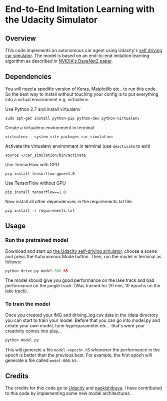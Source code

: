 # End-to-End Imitation Learning with the Udacity Simulator
## Overview

This code implements an autonomous car agent using Udacity's [self driving car simulator](https://github.com/udacity/self-driving-car-sim). The model is based on an end-to-end imitation learning algorithm as described in [NVIDIA's DaveNet2 paper](https://arxiv.org/abs/1604.07316).

## Dependencies

You will need a spedific version of Keras, Matplotlib etc.. to run this code. So the best way to install without touching your config is to put everything into a virtual environment e.g. virtualenv.

Use Python 2.7 and install virtualenv
```
sudo apt-get install python-pip python-dev python-virtualenv
``` 
Create a virtualenv environment in terminal
```
virtualenv --system-site-packages car_simulation
```
Activate the virtualenv environment in terminal (use ```deactivate``` to exit)
```
source ~/car_simulation/bin/activate
```
Use TensorFlow with GPU
```
pip install tensorflow-gpu==1.0
```
Use TensorFlow without GPU
```
pip install tensorflow==1.0
```
Now install all other dependencies in the requirements.txt file:
```
pip install -r requirements.txt
```

## Usage


### Run the pretrained model

Download and start up [the Udacity self-driving simulator](https://github.com/udacity/self-driving-car-sim), choose a scene and press the Autonomous Mode button.  Then, run the model in terminal as follows:

```python
python drive.py model-006.h5
```
The model should give you good performance on the lake track and bad performance on the jungle track. (Was trained for 20 min, 10 epochs on the lake track).

### To train the model

Once you created your IMG and driving_log.csv data in the /data directory you can start to train your model.
Before that you can go into model.py and create your own model, tune hyperparameter etc... that's were your creativity comes into play...

```python
python model.py
```

This will generate a file `model-<epoch>.h5` whenever the performance in the epoch is better than the previous best.  For example, the first epoch will generate a file called `model-000.h5`.

## Credits

The credits for this code go to [Udacity](https://github.com/udacity) and [naokishibuya](https://github.com/naokishibuya). I have contributed to this code by implementing some new model architectures.
